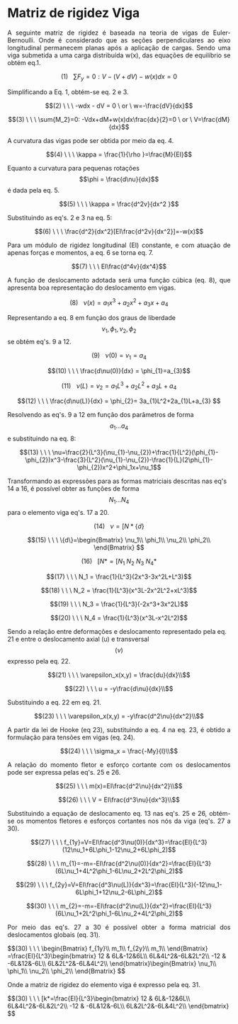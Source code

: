 <script src="https://polyfill.io/v3/polyfill.min.js?features=es6"></script>
<script id="MathJax-script" async src="https://cdn.jsdelivr.net/npm/mathjax@3/es5/tex-mml-chtml.js"></script>

# Matriz de rigidez Viga
 
<p style="text-align: justify;">A seguinte matriz de rigidez é baseada na teoria de vigas de Euler-Bernoulli. Onde é considerado que as seções perpendiculares ao eixo longitudinal permanecem planas após a aplicação de cargas.
Sendo uma viga submetida a uma carga distribuída w(x), das equações de equilíbrio se obtém eq.1.</p>

$$(1) \ \ \     \sum{F_y }= 0: V-(V+dV)-w(x)dx=0 \label{1}$$

<p style="text-align: justify;">Simplificando a Eq. 1, obtém-se eq. 2 e 3.</p>

$$(2) \ \ \      -wdx - dV = 0 \   or \ w=-\frac{dV}{dx}$$

$$(3) \ \ \      \sum{M_2}=0: -Vdx+dM+w(x)dx\frac{dx}{2}=0 \ or \ V=\frac{dM}{dx}$$

<p style="text-align: justify;">A curvatura das vigas pode ser obtida por meio da eq. 4.</p>

$$(4) \ \ \      \kappa = \frac{1}{\rho }=\frac{M}{EI}$$

Equanto a curvatura para pequenas rotações $$\phi = \frac{d\nu}{dx}$$ é dada pela eq. 5.

$$(5) \ \ \      \kappa = \frac{d^2v}{dx^2 }$$

<p style="text-align: justify;">Substituindo as eq's. 2 e 3 na eq. 5:</p>

$$(6) \ \ \      \frac{d^2}{dx^2}[EI\frac{d^2v}{dx^2}]=-w(x)$$

<p style="text-align: justify;">Para um módulo de rigidez longitudinal (EI) constante, e com atuação de apenas forças e momentos, a eq. 6 se torna eq. 7.</p>

$$(7) \ \ \      EI\frac{d^4v}{dx^4}$$

<p style="text-align: justify;">A função de deslocamento adotada será uma função cúbica (eq. 8), que apresenta boa representação do deslocamento em vigas.</p>

$$(8) \ \ \   \nu(x)=a_{1}x^3+a_{2}x^2+a_{3}x+a_{4}$$

Representando a eq. 8 em função dos graus de liberdade $$\nu_1, \phi_1, \nu_2, \phi_2$$ se obtém eq's. 9 a 12.

$$(9) \ \ \      \nu(0)=v_{1}=a_{4}$$

$$(10) \ \ \      \frac{d\nu(0)}{dx} = \phi_{1}=a_{3}$$

$$(11) \ \ \      \nu(L)=v_{2}=a_{1}L^3+a_{2}L^2+a_{3}L+a_{4}$$

$$(12) \ \ \      \frac{d\nu(L)}{dx} = \phi_{2}= 3a_{1}L^2+2a_{1}L+a_{3} $$

Resolvendo as eq's. 9 a 12 em função dos parâmetros de forma $$a_1 ... a_4$$ e substituindo na eq. 8:

$$(13) \ \ \        \nu=\frac{2}{L^3}(\nu_{1}-\nu_{2})+\frac{1}{L^2}(\phi_{1}-\phi_{2})x^3-\frac{3}{L^2}(\nu_{1}-\nu_{2})-\frac{1}{L}(2\phi_{1}-\phi_{2})x^2+\phi_1x+\nu_1$$

Transformando as expressões para as formas matriciais descritas nas eq's 14 a 16, é possível obter as funções de forma $$N_1 ... N_4$$ para o elemento viga eq's. 17 a 20.

$$(14) \ \ \        \nu = [N*\{d\}$$

$$(15) \ \ \        
\{d\}=\begin{Bmatrix}
\nu_1\\
\phi_1\\
\nu_2\\
\phi_2\\
\end{Bmatrix}
$$

$$(16) \ \ \  [N*=[N_1 \ N_2 \ N_3 \ N_4* $$


$$(17) \ \ \  N_1 = \frac{1}{L^3}(2x^3-3x^2L+L^3)$$

$$(18) \ \ \  N_2 = \frac{1}{L^3}(x^3L-2x^2L^2+xL^3)$$

$$(19) \ \ \  N_3 = \frac{1}{L^3}(-2x^3+3x^2L)$$

$$(20) \ \ \  N_4 = \frac{1}{L^3}(x^3L-x^2L^2)$$

Sendo a relação entre deformações e deslocamento representado pela eq. 21 e entre o deslocamento axial (u) e transversal $$(\nu)$$ expresso pela eq. 22.

$$(21) \ \ \  \varepsilon_x(x,y) = \frac{du}{dx}\\$$

$$(22) \ \ \  u = -y\frac{d\nu}{dx}\\$$

<p style="text-align: justify;">Substituindo a eq. 22 em eq. 21.</p>

$$(23) \ \ \  \varepsilon_x(x,y) = -y\frac{d^2\nu}{dx^2}\\$$

<p style="text-align: justify;">A partir da lei de Hooke (eq 23), substituindo a eq. 4 na eq. 23, é obtido a formulação para tensões em vigas (eq. 24).</p>

$$(24) \ \ \  \sigma_x = \frac{-My}{I}\\$$

<p style="text-align: justify;">A relação do momento fletor e esforço cortante com os deslocamentos pode ser expressa pelas eq's. 25 e 26.</p>

$$(25) \ \ \  m(x)=EI\frac{d^2\nu}{dx^2}\\$$

$$(26) \ \ \  V = EI\frac{d^3\nu}{dx^3}\\$$

<p style="text-align: justify;">Substituindo a equação de deslocamento eq. 13 nas eq's. 25 e 26, obtém-se os momentos fletores e esforços cortantes nos nós da viga (eq's. 27 a 30).</p>

$$(27) \ \ \  f_{1y}=V=EI\frac{d^3\nu(0)}{dx^3}=\frac{EI}{L^3}(12\nu_1+6L\phi_1-12\nu_2+6L\phi_2)$$

$$(28) \ \ \  m_{1}=-m=-EI\frac{d^2\nu(0)}{dx^2}=\frac{EI}{L^3}(6L\nu_1+4L^2\phi_1-6L\nu_2+2L^2\phi_2)$$

$$(29) \ \ \  f_{2y}=V=EI\frac{d^3\nu(L)}{dx^3}=\frac{EI}{L^3}(-12\nu_1-6L\phi_1+12\nu_2-6L\phi_2)$$

$$(30) \ \ \  m_{2}=-m=-EI\frac{d^2\nu(L)}{dx^2}=\frac{EI}{L^3}(6L\nu_1+2L^2\phi_1-6L\nu_2+4L^2\phi_2)$$

<p style="text-align: justify;">Por meio das eq's. 27 a 30 é possível obter a forma matricial dos deslocamentos globais (eq. 31).</p>
$$(30) \ \ \  
\begin{Bmatrix}
f_{1y}\\
m_1\\
f_{2y}\\
m_1\\
\end{Bmatrix} =\frac{EI}{L^3}\begin{bmatrix}
12 & 6L&-12&6L\\
6L&4L^2&-6L&2L^2\\
-12 & -6L&12&-6L\\
6L&2L^2&-6L&4L^2\\
\end{bmatrix}\begin{Bmatrix}
\nu_1\\
\phi_1\\
\nu_2\\
\phi_2\\
\end{Bmatrix}
$$

<p style="text-align: justify;">Onde a matriz de rigidez do elemento viga é expresso pela eq. 31.</p>
$$(30) \ \ \  
[k*=\frac{EI}{L^3}\begin{bmatrix}
12 & 6L&-12&6L\\
6L&4L^2&-6L&2L^2\\
-12 & -6L&12&-6L\\
6L&2L^2&-6L&4L^2\\
\end{bmatrix}
$$
     
